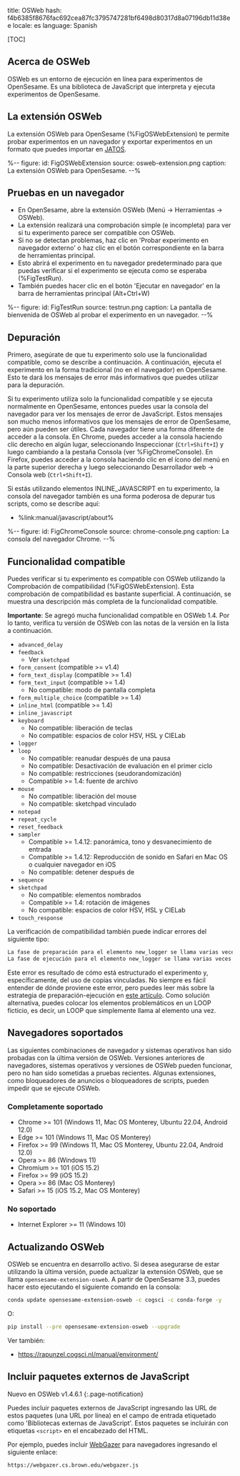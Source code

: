 title: OSWeb
hash: f4b6385f8676fac692cea87fc3795747281bf6498d80317d8a07196db11d38ee
locale: es
language: Spanish

[TOC]


## Acerca de OSWeb

OSWeb es un entorno de ejecución en línea para experimentos de OpenSesame. Es una biblioteca de JavaScript que interpreta y ejecuta experimentos de OpenSesame.


## La extensión OSWeb

La extensión OSWeb para OpenSesame (%FigOSWebExtension) te permite probar experimentos en un navegador y exportar experimentos en un formato que puedes importar en [JATOS](%url:jatos%).

%--
figure:
 id: FigOSWebExtension
 source: osweb-extension.png
 caption: La extensión OSWeb para OpenSesame.
--%


## Pruebas en un navegador

- En OpenSesame, abre la extensión OSWeb (Menú → Herramientas → OSWeb).
- La extensión realizará una comprobación simple (e incompleta) para ver si tu experimento parece ser compatible con OSWeb.
- Si no se detectan problemas, haz clic en 'Probar experimento en navegador externo' o haz clic en el botón correspondiente en la barra de herramientas principal.
- Esto abrirá el experimento en tu navegador predeterminado para que puedas verificar si el experimento se ejecuta como se esperaba (%FigTestRun).
- También puedes hacer clic en el botón 'Ejecutar en navegador' en la barra de herramientas principal (Alt+Ctrl+W)

%--
figure:
 id: FigTestRun
 source: testrun.png
 caption: La pantalla de bienvenida de OSWeb al probar el experimento en un navegador.
--%


## Depuración

Primero, asegúrate de que tu experimento solo use la funcionalidad compatible, como se describe a continuación. A continuación, ejecuta el experimento en la forma tradicional (no en el navegador) en OpenSesame. Esto te dará los mensajes de error más informativos que puedes utilizar para la depuración.

Si tu experimento utiliza solo la funcionalidad compatible y se ejecuta normalmente en OpenSesame, entonces puedes usar la consola del navegador para ver los mensajes de error de JavaScript. Estos mensajes son mucho menos informativos que los mensajes de error de OpenSesame, pero aún pueden ser útiles. Cada navegador tiene una forma diferente de acceder a la consola. En Chrome, puedes acceder a la consola haciendo clic derecho en algún lugar, seleccionando Inspeccionar (`Ctrl+Shift+I`) y luego cambiando a la pestaña Consola (ver %FigChromeConsole). En Firefox, puedes acceder a la consola haciendo clic en el ícono del menú en la parte superior derecha y luego seleccionando Desarrollador web → Consola web (`Ctrl+Shift+I`).

Si estás utilizando elementos INLINE_JAVASCRIPT en tu experimento, la consola del navegador también es una forma poderosa de depurar tus scripts, como se describe aquí:

- %link:manual/javascript/about%

%--
figure:
 id: FigChromeConsole
 source: chrome-console.png
 caption: La consola del navegador Chrome.
--%



## Funcionalidad compatible

Puedes verificar si tu experimento es compatible con OSWeb utilizando la Comprobación de compatibilidad (%FigOSWebExtension). Esta comprobación de compatibilidad es bastante superficial. A continuación, se muestra una descripción más completa de la funcionalidad compatible.

__Importante__: Se agregó mucha funcionalidad compatible en OSWeb 1.4. Por lo tanto, verifica tu versión de OSWeb con las notas de la versión en la lista a continuación.

- `advanced_delay`
- `feedback`
    - Ver `sketchpad`
- `form_consent` (compatible >= v1.4)
- `form_text_display` (compatible >= 1.4)
- `form_text_input` (compatible >= 1.4)
    - No compatible: modo de pantalla completa
- `form_multiple_choice` (compatible >= 1.4)
- `inline_html` (compatible >= 1.4)
- `inline_javascript`
- `keyboard`
    - No compatible: liberación de teclas
    - No compatible: espacios de color HSV, HSL y CIELab
- `logger`
- `loop`
    - No compatible: reanudar después de una pausa
    - No compatible: Desactivación de evaluación en el primer ciclo
    - No compatible: restricciones (seudorandomización)
    - Compatible >= 1.4: fuente de archivo
- `mouse`
    - No compatible: liberación del mouse
    - No compatible: sketchpad vinculado
- `notepad`
- `repeat_cycle`
- `reset_feedback`
- `sampler`
    - Compatible >= 1.4.12: panorámica, tono y desvanecimiento de entrada
    - Compatible >= 1.4.12: Reproducción de sonido en Safari en Mac OS o cualquier navegador en iOS
    - No compatible: detener después de
- `sequence`
- `sketchpad`
    - No compatible: elementos nombrados
    - Compatible >= 1.4: rotación de imágenes
    - No compatible: espacios de color HSV, HSL y CIELab
- `touch_response`

La verificación de compatibilidad también puede indicar errores del siguiente tipo:

```bash
La fase de preparación para el elemento new_logger se llama varias veces seguidas
La fase de ejecución para el elemento new_logger se llama varias veces seguidas
```

Este error es resultado de cómo está estructurado el experimento y, específicamente, del uso de copias vinculadas. No siempre es fácil entender de dónde proviene este error, pero puedes leer más sobre la estrategia de preparación-ejecución en [este artículo](%url:prepare-run%). Como solución alternativa, puedes colocar los elementos problemáticos en un LOOP ficticio, es decir, un LOOP que simplemente llama al elemento una vez.

## Navegadores soportados

Las siguientes combinaciones de navegador y sistemas operativos han sido probadas con la última versión de OSWeb. Versiones anteriores de navegadores, sistemas operativos y versiones de OSWeb pueden funcionar, pero no han sido sometidas a pruebas recientes. Algunas extensiones, como bloqueadores de anuncios o bloqueadores de scripts, pueden impedir que se ejecute OSWeb.

### Completamente soportado

- Chrome >= 101 (Windows 11, Mac OS Monterey, Ubuntu 22.04, Android 12.0)
- Edge >= 101 (Windows 11, Mac OS Monterey)
- Firefox >= 99 (Windows 11, Mac OS Monterey, Ubuntu 22.04, Android 12.0)
- Opera >= 86 (Windows 11) 
- Chromium >= 101 (iOS 15.2)
- Firefox >= 99 (iOS 15.2)
- Opera >= 86 (Mac OS Monterey) 
- Safari >= 15 (iOS 15.2, Mac OS Monterey)

### No soportado

- Internet Explorer >= 11 (Windows 10) 



## Actualizando OSWeb

OSWeb se encuentra en desarrollo activo. Si desea asegurarse de estar utilizando la última versión, puede actualizar la extensión OSWeb, que se llama `opensesame-extension-osweb`. A partir de OpenSesame 3.3, puedes hacer esto ejecutando el siguiente comando en la consola:

```bash
conda update opensesame-extension-osweb -c cogsci -c conda-forge -y
```

O:

```bash
pip install --pre opensesame-extension-osweb --upgrade
```

Ver también:

- <https://rapunzel.cogsci.nl/manual/environment/>


## Incluir paquetes externos de JavaScript

Nuevo en OSWeb v1.4.6.1
{:.page-notification}

Puedes incluir paquetes externos de JavaScript ingresando las URL de estos paquetes (una URL por línea) en el campo de entrada etiquetado como 'Bibliotecas externas de JavaScript'. Estos paquetes se incluirán con etiquetas `<script>` en el encabezado del HTML.

Por ejemplo, puedes incluir [WebGazer](%url:webgazer%) para navegadores ingresando el siguiente enlace:

```
https://webgazer.cs.brown.edu/webgazer.js
```